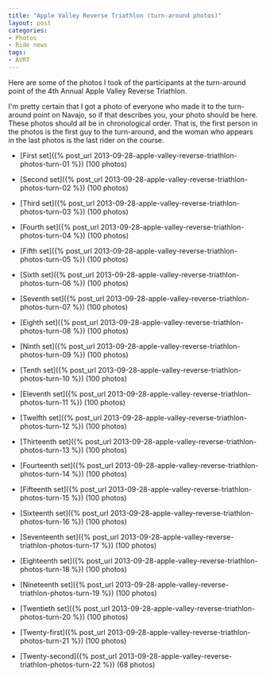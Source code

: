 ```yaml
---
title: "Apple Valley Reverse Triathlon (turn-around photos)"
layout: post
categories:
- Photos
- Ride news
tags:
- AVRT
---
```


Here are some of the photos I took of the participants at the turn-around point of the 4th Annual Apple Valley Reverse Triathlon.

I'm pretty certain that I got a photo of everyone who made it to the turn-around point on Navajo, so if that describes you, your photo should be here. These photos should all be in chronological order. That is, the first person in the photos is the first guy to the turn-around, and the woman who appears in the last photos is the last rider on the course.

- [First set]({% post_url 2013-09-28-apple-valley-reverse-triathlon-photos-turn-01 %}) (100 photos)

- [Second set]({% post_url 2013-09-28-apple-valley-reverse-triathlon-photos-turn-02 %}) (100 photos)

- [Third set]({% post_url 2013-09-28-apple-valley-reverse-triathlon-photos-turn-03 %}) (100 photos)

- [Fourth set]({% post_url 2013-09-28-apple-valley-reverse-triathlon-photos-turn-04 %}) (100 photos)

- [Fifth set]({% post_url 2013-09-28-apple-valley-reverse-triathlon-photos-turn-05 %}) (100 photos)

- [Sixth set]({% post_url 2013-09-28-apple-valley-reverse-triathlon-photos-turn-06 %}) (100 photos)

- [Seventh set]({% post_url 2013-09-28-apple-valley-reverse-triathlon-photos-turn-07 %}) (100 photos)

- [Eighth set]({% post_url 2013-09-28-apple-valley-reverse-triathlon-photos-turn-08 %}) (100 photos)

- [Ninth set]({% post_url 2013-09-28-apple-valley-reverse-triathlon-photos-turn-09 %}) (100 photos)

- [Tenth set]({% post_url 2013-09-28-apple-valley-reverse-triathlon-photos-turn-10 %}) (100 photos)

- [Eleventh set]({% post_url 2013-09-28-apple-valley-reverse-triathlon-photos-turn-11 %}) (100 photos)

- [Twelfth set]({% post_url 2013-09-28-apple-valley-reverse-triathlon-photos-turn-12 %}) (100 photos)

- [Thirteenth set]({% post_url 2013-09-28-apple-valley-reverse-triathlon-photos-turn-13 %}) (100 photos)

- [Fourteenth set]({% post_url 2013-09-28-apple-valley-reverse-triathlon-photos-turn-14 %}) (100 photos)

- [Fifteenth set]({% post_url 2013-09-28-apple-valley-reverse-triathlon-photos-turn-15 %}) (100 photos)

- [Sixteenth set]({% post_url 2013-09-28-apple-valley-reverse-triathlon-photos-turn-16 %}) (100 photos)

- [Seventeenth set]({% post_url 2013-09-28-apple-valley-reverse-triathlon-photos-turn-17 %}) (100 photos)

- [Eighteenth set]({% post_url 2013-09-28-apple-valley-reverse-triathlon-photos-turn-18 %}) (100 photos)

- [Nineteenth set]({% post_url 2013-09-28-apple-valley-reverse-triathlon-photos-turn-19 %}) (100 photos)

- [Twentieth set]({% post_url 2013-09-28-apple-valley-reverse-triathlon-photos-turn-20 %}) (100 photos)

- [Twenty-first]({% post_url 2013-09-28-apple-valley-reverse-triathlon-photos-turn-21 %}) (100 photos)

- [Twenty-second]({% post_url 2013-09-28-apple-valley-reverse-triathlon-photos-turn-22 %}) (68 photos)

